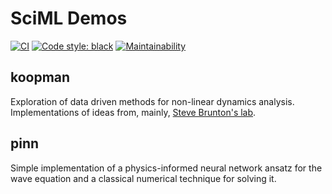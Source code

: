 # SciML Demos
[![CI](https://github.com/JuLieAlgebra/koopman/actions/workflows/installation.yml/badge.svg?branch=main)](https://github.com/JuLieAlgebra/koopman/actions/workflows/installation.yml)
[![Code style: black](https://img.shields.io/badge/code%20style-black-000000.svg)](https://github.com/psf/black)
[![Maintainability](https://api.codeclimate.com/v1/badges/1abddb8996d131244a18/maintainability)](https://codeclimate.com/github/JuLieAlgebra/koopman/maintainability)

## koopman
Exploration of data driven methods for non-linear dynamics analysis.
Implementations of ideas from, mainly, [Steve Brunton's lab](https://www.eigensteve.com/).

## pinn
Simple implementation of a physics-informed neural network ansatz for the wave equation and a classical numerical technique for solving it.